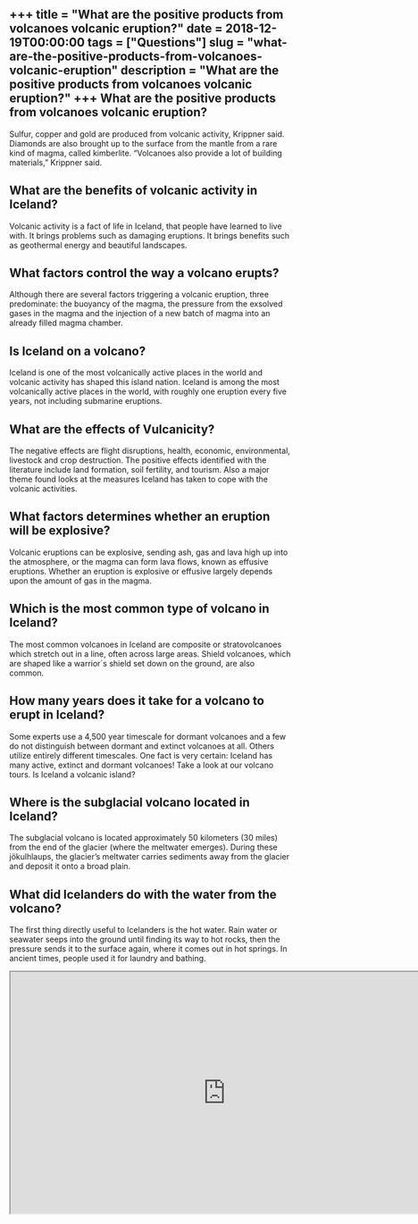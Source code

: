 +++
title = "What are the positive products from volcanoes volcanic eruption?"
date = 2018-12-19T00:00:00
tags = ["Questions"]
slug = "what-are-the-positive-products-from-volcanoes-volcanic-eruption"
description = "What are the positive products from volcanoes volcanic eruption?"
+++
What are the positive products from volcanoes volcanic eruption?
----------------------------------------------------------------

Sulfur, copper and gold are produced from volcanic activity, Krippner said. Diamonds are also brought up to the surface from the mantle from a rare kind of magma, called kimberlite. “Volcanoes also provide a lot of building materials,” Krippner said.

What are the benefits of volcanic activity in Iceland?
------------------------------------------------------

Volcanic activity is a fact of life in Iceland, that people have learned to live with. It brings problems such as damaging eruptions. It brings benefits such as geothermal energy and beautiful landscapes.

What factors control the way a volcano erupts?
----------------------------------------------

Although there are several factors triggering a volcanic eruption, three predominate: the buoyancy of the magma, the pressure from the exsolved gases in the magma and the injection of a new batch of magma into an already filled magma chamber.

Is Iceland on a volcano?
------------------------

Iceland is one of the most volcanically active places in the world and volcanic activity has shaped this island nation. Iceland is among the most volcanically active places in the world, with roughly one eruption every five years, not including submarine eruptions.

What are the effects of Vulcanicity?
------------------------------------

The negative effects are flight disruptions, health, economic, environmental, livestock and crop destruction. The positive effects identified with the literature include land formation, soil fertility, and tourism. Also a major theme found looks at the measures Iceland has taken to cope with the volcanic activities.

What factors determines whether an eruption will be explosive?
--------------------------------------------------------------

Volcanic eruptions can be explosive, sending ash, gas and lava high up into the atmosphere, or the magma can form lava flows, known as effusive eruptions. Whether an eruption is explosive or effusive largely depends upon the amount of gas in the magma.

Which is the most common type of volcano in Iceland?
----------------------------------------------------

The most common volcanoes in Iceland are composite or stratovolcanoes which stretch out in a line, often across large areas. Shield volcanoes, which are shaped like a warrior´s shield set down on the ground, are also common.

How many years does it take for a volcano to erupt in Iceland?
--------------------------------------------------------------

Some experts use a 4,500 year timescale for dormant volcanoes and a few do not distinguish between dormant and extinct volcanoes at all. Others utilize entirely different timescales. One fact is very certain: Iceland has many active, extinct and dormant volcanoes! Take a look at our volcano tours. Is Iceland a volcanic island?

Where is the subglacial volcano located in Iceland?
---------------------------------------------------

The subglacial volcano is located approximately 50 kilometers (30 miles) from the end of the glacier (where the meltwater emerges). During these jökulhlaups, the glacier’s meltwater carries sediments away from the glacier and deposit it onto a broad plain.

What did Icelanders do with the water from the volcano?
-------------------------------------------------------

The first thing directly useful to Icelanders is the hot water. Rain water or seawater seeps into the ground until finding its way to hot rocks, then the pressure sends it to the surface again, where it comes out in hot springs. In ancient times, people used it for laundry and bathing.

<iframe allow="accelerometer; autoplay; clipboard-write; encrypted-media; gyroscope; picture-in-picture" allowfullscreen="" class="__youtube_prefs__  epyt-is-override  no-lazyload" data-no-lazy="1" data-origheight="433" data-origwidth="770" data-skipgform_ajax_framebjll="" height="433" id="_ytid_57921" loading="lazy" src="https://www.youtube.com/embed/tUaN_tki82o?enablejsapi=1&autoplay=0&cc_load_policy=0&cc_lang_pref=&iv_load_policy=1&loop=0&modestbranding=0&rel=1&fs=1&playsinline=0&autohide=2&theme=dark&color=red&controls=1&" title="YouTube player" width="770"></iframe>
